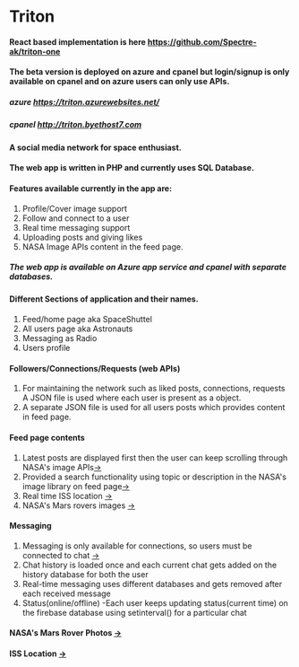 # Triton

#### React based implementation is here https://github.com/Spectre-ak/triton-one


#### The beta version is deployed on azure and cpanel but login/signup is only available on cpanel and on azure users can only use APIs.
##### azure https://triton.azurewebsites.net/
##### cpanel http://triton.byethost7.com

#### A social media network for space enthusiast.
#### The web app is written in PHP and currently uses SQL Database.

#### Features available currently in the app are:
1. Profile/Cover image support
2. Follow and connect to a user
3. Real time messaging support
4. Uploading posts and giving likes
5. NASA Image APIs content in the feed page.

##### The web app is available on Azure app service and cpanel with separate databases.

#### Different Sections of application and their names.
1. Feed/home page aka SpaceShuttel
2. All users page aka Astronauts
3. Messaging as Radio
4. Users profile


#### Followers/Connections/Requests (web APIs)
1. For maintaining the network such as liked posts, connections, requests A JSON file is used where each user is present as a object.
2. A separate JSON file is used for all users posts which provides content in feed page.

#### Feed page contents
1. Latest posts are displayed first then the user can keep scrolling through NASA's image APIs[->](https://github.com/Spectre-ak/Triton/blob/main/SpaceShuttel/SpaceShuttel.php)
2. Provided a search functionality using topic or description in the NASA's image library on feed page[->](https://github.com/Spectre-ak/Triton/tree/main/SpaceShuttel/nasa-image)
3. Real time ISS location [->](https://github.com/Spectre-ak/Triton/tree/main/SpaceShuttel/issLocation)
4. NASA's Mars rovers images [->](https://github.com/Spectre-ak/Triton/tree/main/SpaceShuttel/nasa-mars)

#### Messaging
1. Messaging is only available for connections, so users must be connected to chat [->](https://github.com/Spectre-ak/Triton/blob/main/radio/Radio.php)
2. Chat history is loaded once and each current chat gets added on the history database for both the user
3. Real-time messaging uses different databases and gets removed after each received message
4. Status(online/offline) -Each user keeps updating status(current time) on the firebase database using setinterval() for a particular chat

#### NASA's Mars Rover Photos [->](https://triton.azurewebsites.net/nasaMars/)
#### ISS Location [->](https://triton.azurewebsites.net/issLocation/)   




